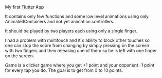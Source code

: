 My first Flutter App

It contains only few functions and some low level animations using only AnimatedContainers and not yet animation controllers.

It should be played by two players each using only a single finger.

I had a problem with multitouch and it`s ability to block other touches so one can stop the score from changing by simply pressing on the screen with two fingers and then releasing one of them so he is left with one finger on the screen.

Game is a clicker game where you get +1 point and your opponent -1 point for every tap you do. The goal is to get from 0 to 10 points. 
